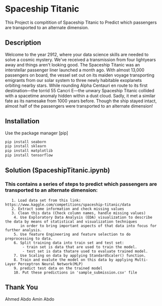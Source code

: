 # Spaceship Titanic

This Project is compitition of Spaceship Titanic to Predict which passengers are transported to an alternate dimension.

## Description
Welcome to the year 2912, where your data science skills are needed to solve a cosmic mystery. We've received a transmission from four lightyears away and things aren't looking good.
  The Spaceship Titanic was an interstellar passenger liner launched a month ago. 
  With almost 13,000 passengers on board, the vessel set out on its maiden voyage transporting emigrants 
  from our solar system to three newly habitable exoplanets orbiting nearby stars. 
  While rounding Alpha Centauri en route to its first destination—the torrid 55 Cancri E—the unwary Spaceship Titanic 
  collided with a spacetime anomaly hidden within a dust cloud. Sadly, it met a similar fate as its namesake from 1000 years before. 
  Though the ship stayed intact, almost half of the passengers were transported to an alternate dimension!


## Installation

Use the package manager [pip]


```bash
pip install seaborn
pip install sklearn
pip install matplotlib
pip install tensorflow
```



##  Solution (SpaceshipTitanic.ipynb)
### This contains a series of steps to predict which passengers are transported to an alternate dimension:
       1. Load data set from this link: https://www.kaggle.com/competitions/spaceship-titanic/data
       2. Extract some information and check missing values
       3. Clean this data (Check column names, handle missing values)
        4. Use Exploratory Data Analysis (EDA) visualization to describe the data by means of statistical and visualization techniques 
           in order to bring important aspects of that data into focus for further analysis.
        5. Use feature Engineering and feature selection to do preprocessing to data.
        6. Split training data into train set and test set:
            - train set is data that are used to train the model.
            - test set is data thatare used to evaluate trained model.
        7. Use Scaling on data by applying StandardScaler() function.
        8. Train and evalute the model on this data by applying Multi-Layer Perceptron Neural Network(MLP)
        9. predict test data on the trained model
        10. Put these predictions in 'sample_submission.csv' file

## Thank You
Ahmed Abdo Amin Abdo
